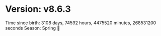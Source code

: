 # Version: v8.6.3
Time since birth: 3108 days, 74592 hours, 4475520 minutes, 268531200 seconds
Season: Spring 🌸
